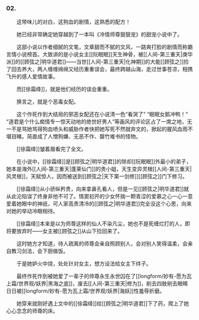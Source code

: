 ### 02.

　　这带味儿的对白，这狗血的剧情，这熟悉的配方！

　　她已经非常确定她穿越到了一本叫《冷情师尊狠狠宠》的甜宠小说中了。

　　这部小说以作者细腻的文笔，文章甜而不腻的文风，一路爽打脸的剧情而称霸言情小说榜首。大致讲的是小说女主[[阮眠眠]]天生神骨，被[[人间-第三重天|庚华派]]的[[顾弦之|明华道君]]——当世[[人间-第三重天|化神期]]的大能[[顾弦之]]捡了回去养大，两人缠缠绵绵又经历重重误会，最终跨越山海，走过世事苍凉，相携飞升的感人爱情故事。

　　而[[徐霜绛]]，就是他们经历的误会重重。

　　换言之，就是个恶毒女配。

　　这个作死作到大结局的邪恶女配还在小说清一色“看哭了” “眠眠女鹅冲鸭！” “道君是个什么痴情专一惊天动地的绝世好男人”等画风的评论区占了一席之地，无一不是骂她骂得狗血喷头和威胁作者快把她写死不然就弃文的，掀起的腥风血雨不堪目睹。简直成了人憎狗嫌、无恶不作、罄竹难书的怪物。

　　[[徐霜绛]]皱着眉看完了全文。

　　在小说中，[[徐霜绛]]是[[顾弦之|明华道君]]的除却[[阮眠眠]]外最小的弟子，她本是海外[[人间-第三重天|蓬莱仙门]]的贵小姐，天生变异灵根[[人间-第三重天|风灵根]]，天赋惊人，因而被送到[[顾弦之|天下第一剑修]][[顾弦之]]门下修习。

　　[[徐霜绛]]从小骄纵矜贵，向来拿鼻孔看人，但是一见[[顾弦之|明华道君]]就从此沦陷误了终身非他不可了。情窦初开的少女怀揣一颗青涩的爱慕之心一心一意爱着她眼中的神祇，可人家高贵清冷的[[顾弦之|明华道君]]完全没这个心思，向来对她的举动冷眼相待。

　　[[徐霜绛]]本来是以为师尊这样的仙人不染凡尘，她也不是死缠烂打的人，即将要放弃时——女主被[[顾弦之]]从山下捡回来了。

　　这时她方才知道，待人疏离的师尊会亲自照顾别人，会对别人笑得温柔，会亲自教习剑法，会下厨做饭。

　　于是她妒火中烧，处处针对女主，想方设法给女主下绊子。

　　最终作死作到被她爱了一辈子的师尊永生永世囚在了[[longform/妙有-愿为瓦上霜/世界观/妖界|黑海之底]]，废去[[人间-第三重天|修为]]，削去四肢剜去眼睛日日被[[longform/妙有-愿为瓦上霜/世界观/妖界|海妖]]性羞辱折磨。

　　她穿来就刚好遇上文中的[[徐霜绛]]给[[顾弦之|明华道君]]下了药，爬上了她心心念念的师尊的床。